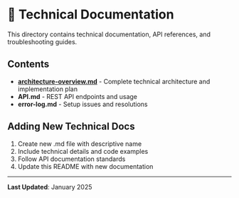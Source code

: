 # 🔧 Technical Documentation

This directory contains technical documentation, API references, and troubleshooting guides.

## Contents

- **[architecture-overview.md](./architecture-overview.md)** - Complete technical architecture and implementation plan
- **API.md** - REST API endpoints and usage
- **error-log.md** - Setup issues and resolutions

## Adding New Technical Docs

1. Create new .md file with descriptive name
2. Include technical details and code examples
3. Follow API documentation standards
4. Update this README with new documentation

---

**Last Updated**: January 2025
